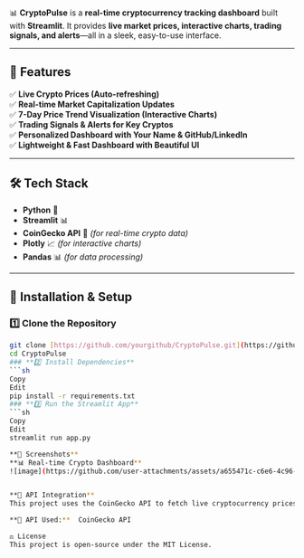 📊 **CryptoPulse** is a **real-time cryptocurrency tracking dashboard** built with **Streamlit**. It provides **live market prices, interactive charts, trading signals, and alerts**—all in a sleek, easy-to-use interface.  

---

## 🎯 **Features**
✅ **Live Crypto Prices (Auto-refreshing)**  
✅ **Real-time Market Capitalization Updates**  
✅ **7-Day Price Trend Visualization (Interactive Charts)**  
✅ **Trading Signals & Alerts for Key Cryptos**  
✅ **Personalized Dashboard with Your Name & GitHub/LinkedIn**  
✅ **Lightweight & Fast Dashboard with Beautiful UI**  

---

## 🛠️ **Tech Stack**
- **Python** 🐍
- **Streamlit** 📊
- **CoinGecko API** 🔗 *(for real-time crypto data)*
- **Plotly** 📈 *(for interactive charts)*
- **Pandas** 📊 *(for data processing)*

---

## 🚀 **Installation & Setup**
### **1️⃣ Clone the Repository**
```sh
git clone [https://github.com/yourgithub/CryptoPulse.git](https://github.com/Kripasree-coder/Crypto_Pulse.git
cd CryptoPulse
### **2️⃣ Install Dependencies**
```sh
Copy
Edit
pip install -r requirements.txt
### **3️⃣ Run the Streamlit App**
```sh
Copy
Edit
streamlit run app.py

**📸 Screenshots**
**📊 Real-time Crypto Dashboard**
![image](https://github.com/user-attachments/assets/a655471c-c6e6-4c96-ab40-b0e2f0fc1d7f)


**📡 API Integration**
This project uses the CoinGecko API to fetch live cryptocurrency prices and historical data.

**📌 API Used:**  CoinGecko API

⚖️ License
This project is open-source under the MIT License.


